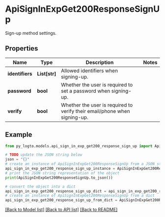# ApiSignInExpGet200ResponseSignUp

Sign-up method settings.

## Properties

Name | Type | Description | Notes
------------ | ------------- | ------------- | -------------
**identifiers** | **List[str]** | Allowed identifiers when signing-up. | 
**password** | **bool** | Whether the user is required to set a password when signing-up. | 
**verify** | **bool** | Whether the user is required to verify their email/phone when signing-up. | 

## Example

```python
from py_logto.models.api_sign_in_exp_get200_response_sign_up import ApiSignInExpGet200ResponseSignUp

# TODO update the JSON string below
json = "{}"
# create an instance of ApiSignInExpGet200ResponseSignUp from a JSON string
api_sign_in_exp_get200_response_sign_up_instance = ApiSignInExpGet200ResponseSignUp.from_json(json)
# print the JSON string representation of the object
print(ApiSignInExpGet200ResponseSignUp.to_json())

# convert the object into a dict
api_sign_in_exp_get200_response_sign_up_dict = api_sign_in_exp_get200_response_sign_up_instance.to_dict()
# create an instance of ApiSignInExpGet200ResponseSignUp from a dict
api_sign_in_exp_get200_response_sign_up_from_dict = ApiSignInExpGet200ResponseSignUp.from_dict(api_sign_in_exp_get200_response_sign_up_dict)
```
[[Back to Model list]](../README.md#documentation-for-models) [[Back to API list]](../README.md#documentation-for-api-endpoints) [[Back to README]](../README.md)


